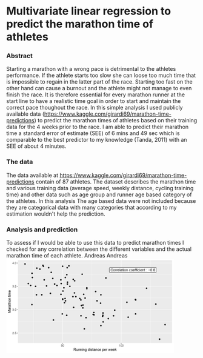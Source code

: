 Multivariate linear regression to predict the marathon time of athletes
======
### Abstract
Starting a marathon with a wrong pace is detrimental to the athletes performance. If the athlete starts too slow she can loose too much time that is impossible to regain in the latter part of the race. Starting too fast on the other hand can cause a burnout and the athlete might not manage to even finish the race. It is therefore essential for every marathon runner at the start line to have a realistic time goal in order to start and maintain the correct pace thoughout the race. In this simple analysis I used publicly available data (https://www.kaggle.com/girardi69/marathon-time-predictions) to predict the marathon times of athletes based on their training data for the 4 weeks prior to the race. I am able to predict their marathon time a standard error of estimate (SEE) of 6 mins and 49 sec which is comparable to the best predictor to my knowledge (Tanda, 2011) with an SEE of about 4 minutes.

### The data
The data available at https://www.kaggle.com/girardi69/marathon-time-predictions contain of 87 athletes. The dataset describes the marathon time and various training data (average speed, weekly distance, cycling training time) and other data such as age group and runner age based category of the athletes. In this analysis The age based data were not included because they are categorical data with many categories that according to my estimation wouldn't help the prediction.

### Analysis and prediction
To assess if I would be able to use this data to predict marathon times I checked for any correlation between the different variables and the actual marathon time of each athlete.
Andreas Andreas
<img src="https://github.com/andtsouris/Data_Science_portoflio/blob/main/multivariate_linear_regression-Marathon_time_prediction/assets/marathonTime_distance_corPlot.jpg" alt="Marathon Time vs Distance correlation plot" width="442" height="250">
